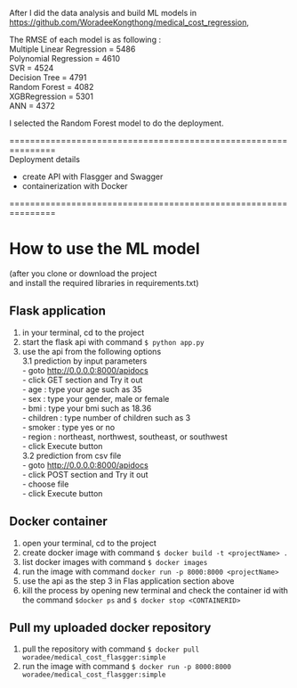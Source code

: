 After I did the data analysis and build ML models in  
https://github.com/WoradeeKongthong/medical_cost_regression,  

The RMSE of each model is as following :  
Multiple Linear Regression = 5486  
Polynomial Regression = 4610  
SVR = 4524  
Decision Tree = 4791  
Random Forest = 4082  
XGBRegression = 5301  
ANN = 4372  

I selected the Random Forest model to do the deployment.  
  
===============================================================  
Deployment details  
- create API with Flasgger and Swagger
- containerization with Docker  

===============================================================
# How to use the ML model
(after you clone or download the project  
and install the required libraries in requirements.txt)

## Flask application
1. in your terminal, cd to the project
2. start the flask api with command `$ python app.py`
3. use the api from the following options  
	3.1 prediction by input parameters  
		- goto http://0.0.0.0:8000/apidocs  
		- click GET section and Try it out  
		- age : type your age such as 35  
		- sex : type your gender, male or female  
		- bmi : type your bmi such as 18.36  
		- children : type number of children such as 3  
		- smoker : type yes or no  
		- region : northeast, northwest, southeast, or southwest  
		- click Execute button  
	3.2 prediction from csv file  
		- goto http://0.0.0.0:8000/apidocs  
		- click POST section and Try it out  
		- choose file  
		- click Execute button  
	
## Docker container
1. open your terminal, cd to the project
2. create docker image with command `$ docker build -t <projectName> .`
3. list docker images with command `$ docker images`
4. run the image with command `docker run -p 8000:8000 <projectName>`
5. use the api as the step 3 in Flas application section above
6. kill the process by opening new terminal and check the container id with the command `$docker ps` and `$ docker stop <CONTAINERID>`

## Pull my uploaded docker repository
1. pull the repository with command `$ docker pull woradee/medical_cost_flasgger:simple`
2. run the image with command `$ docker run -p 8000:8000 woradee/medical_cost_flasgger:simple`

